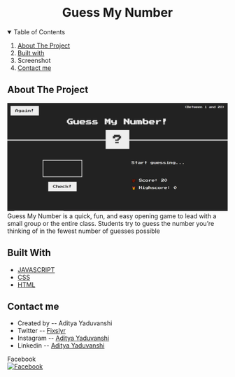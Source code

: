 

<!-- PROJECT LOGO -->
<br />
<p align="center">
  

  <h1 align="center">Guess My Number</h1>


</p>



<!-- TABLE OF CONTENTS -->
<details open="open">
  <summary>Table of Contents</summary>
  <ol>
    <li>
      <a href="#about-the-project">About The Project</a>
    </li>
    <li><a href="#built-with">Built with</a></li>
    <li>Screenshot</li>
    <li><a href="#contact-me"> Contact me</a></li>
    
    
    
  </ol>
</details>



<!-- ABOUT THE PROJECT -->
## About The Project

![screenshot](guess-screenshot.PNG)
Guess My Number is a quick, fun, and easy opening game to lead with a small group or the entire class. Students try to guess the number you’re thinking of in the fewest number of guesses possible

## Built With

* [JAVASCRIPT](https://www.javascript.com/)
* [CSS](https://www.css.com/)
* [HTML](https://www.html.com/)



<!-- CONTACT -->
## Contact me
<ul>
  <li>Created by --  Aditya Yaduvanshi</li>
  <li>Twitter -- <a href="https://twitter.com/fixslyr">Fixslyr</a>
    <li>Instagram -- <a href="https://www.instagram.com/fixslayrxx/">Aditya Yaduvanshi</a>
      <li>Linkedin -- <a href="https://www.linkedin.com/in/theaditya-yaduvanshi-/">Aditya Yaduvanshi</a>
  </ul>    
    





<td>Facebook<br><a href="https://www.instagram.com/fixslayrxx/"><img src="https://edent.github.io/SuperTinyIcons/images/svg/facebook.svg" width="50" title="Facebook" /></a><br></td>




